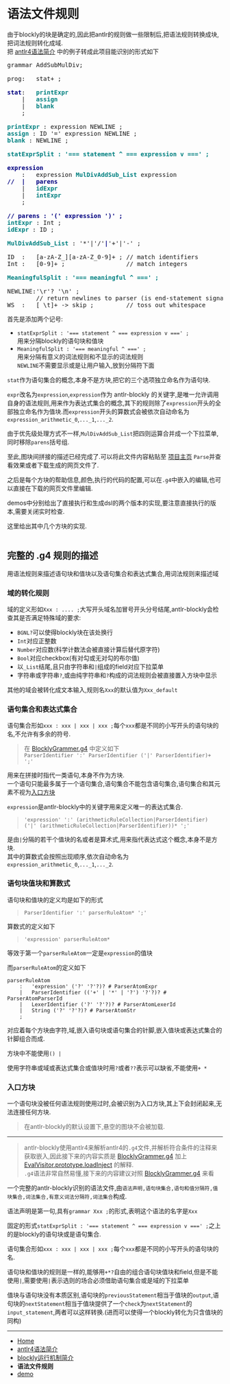 # 语法文件规则

由于blockly的块是确定的,因此把antlr的规则做一些限制后,把语法规则转换成块,把词法规则转化成域.  
把 [antlr4语法简介](antlr4.md) 中的例子转成此项目能识别的形式如下  

<pre>
grammar AddSubMulDiv;

prog:   stat+ ; 

<span style="font-weight: bold;color:navy">stat</span>:   <span style="font-weight: bold;color:teal">printExpr</span>
    |   <span style="font-weight: bold;color:teal">assign</span>
    |   <span style="font-weight: bold;color:teal">blank</span>
    ;

<span style="font-weight: bold;color:teal">printExpr</span> : expression NEWLINE ;
<span style="font-weight: bold;color:teal">assign</span> : ID '=' expression NEWLINE ;
<span style="font-weight: bold;color:teal">blank</span> : NEWLINE ;

<span style="font-weight: bold;color:teal">statExprSplit : '=== statement ^ === expression v ===' ;</span>

<span style="font-weight: bold;color:navy">expression</span>
    :   expression <span style="font-weight: bold;color:teal">MulDivAddSub_List</span> expression
<span style="font-weight: bold;color:navy">//  |   parens</span>
    |   <span style="font-weight: bold;color:teal">idExpr</span>
    |   <span style="font-weight: bold;color:teal">intExpr</span>
    ;

<span style="font-weight: bold;color:navy">// parens : '(' expression ')' ;</span>
<span style="font-weight: bold;color:teal">intExpr</span> : Int ;
<span style="font-weight: bold;color:teal">idExpr</span> : ID ;

<span style="font-weight: bold;color:teal">MulDivAddSub_List</span> : '*'|'/'<span style="font-weight: bold;color:navy">|</span>'+'|'-' ;

ID  :   [a-zA-Z_][a-zA-Z_0-9]+ ; // match identifiers
Int :   [0-9]+ ;                 // match integers

<span style="font-weight: bold;color:teal">MeaningfulSplit : '=== meaningful ^ ===' ;</span>

NEWLINE:'\r'? '\n' ; 
        // return newlines to parser (is end-statement signal)
WS  :   [ \t]+ -> skip ;         // toss out whitespace
</pre>

首先是添加两个记号:
+ `statExprSplit : '=== statement ^ === expression v ===' ;`  
用来分隔blockly的语句块和值块  
+ `MeaningfulSplit : '=== meaningful ^ ===' ;`  
用来分隔有意义的词法规则和不显示的词法规则  
`NEWLINE`不需要显示或是让用户输入,放到分隔符下面

`stat`作为语句集合的概念,本身不是方块,把它的三个选项独立命名作为语句块.  

`expr`改名为`expression`,`expression`作为 antlr-blockly 的关键字,是唯一允许调用自身的语法规则,用来作为表达式集合的概念,其下的规则除了`expression`开头的全部独立命名作为值块.而`expression`开头的算数式会被依次自动命名为`expression_arithmetic_0`,`..._1`,`..._2`.

由于优先级处理方式不一样,`MulDivAddSub_List`把四则运算合并成一个下拉菜单,同时移除`parens`括号组.

至此,图块间拼接的描述已经完成了.可以将此文件内容粘贴至 [项目主页](https://zhaouv.github.io/antlr-blockly/) `Parse`并查看效果或者下载生成的网页文件了.

之后是每个方块的帮助信息,颜色,执行的代码的配置,可以在`.g4`中嵌入的编辑,也可以直接在下载的网页文件里编辑.

demos中分别给出了直接执行和生成dsl的两个版本的实现,要注意直接执行的版本,需要关闭实时检查.

这里给出其中几个方块的实现.

```

```

## 完整的 .g4 规则的描述

用语法规则来描述语句块和值块以及语句集合和表达式集合,用词法规则来描述域

### 域的转化规则

域的定义形如`Xxx : .... ;`大写开头域名加冒号开头分号结尾,antlr-blockly会检查其是否满足特殊域的要求:
+ `BGNL?`可以使得blockly块在该处换行
+ `Int`对应正整数
+ `Number`对应数(科学计数法会被直接计算后替代原字符)
+ `Bool`对应checkbox(有对勾或无对勾的布尔值)
+ 以`_List`结尾,且只由字符串和`|`组成的field对应下拉菜单
+ 字符串或字符串`?`,或由纯字符串和`?`构成的词法规则会被直接置入方块中显示

其他的域会被转化成文本输入,规则名`Xxx`的默认值为`Xxx_default`

### 语句集合和表达式集合

语句集合形如`xxx : xxx | xxx | xxx ;`每个`xxx`都是不同的小写开头的语句块的名,不允许有多余的符号.  

> 在 [BlocklyGrammer.g4](https://github.com/zhaouv/antlr-blockly/blob/master/src/BlocklyGrammer.g4) 中定义如下  
> `ParserIdentifier ':' ParserIdentifier ('|' ParserIdentifier)+ ';'`  

用来在拼接时指代一类语句,本身不作为方块.  
一个语句只能最多属于一个语句集合,语句集合不能包含语句集合,语句集合和其元素不视为[入口方块](#入口方块)

`expression`是antlr-blockly中的关键字用来定义唯一的表达式集合.

> `'expression' ':' (arithmeticRuleCollection|ParserIdentifier) ('|' (arithmeticRuleCollection|ParserIdentifier))* ';'`

是由`|`分隔的若干个值块的名或者是算术式,用来指代表达式这个概念,本身不是方块.  
其中的算数式会按照出现顺序,依次自动命名为`expression_arithmetic_0`,`..._1`,`..._2`.

### 语句块值块和算数式

语句块和值块的定义均是如下的形式
> `ParserIdentifier ':' parserRuleAtom* ';'`

算数式的定义如下
> `'expression' parserRuleAtom*`

等效于第一个`parserRuleAtom`一定是`expression`的值块

而`parserRuleAtom`的定义如下
```
parserRuleAtom
    :   'expression' ('?' '?'?)? # ParserAtomExpr
    |   ParserIdentifier (('+' | '*' | '?') '?'?)? # ParserAtomParserId
    |   LexerIdentifier ('?' '?'?)? # ParserAtomLexerId
    |   String ('?' '?'?)? # ParserAtomStr
    ;
```

对应着每个方块由字符,域,嵌入语句块或语句集合的针脚,嵌入值块或表达式集合的针脚组合而成.

方块中不能使用`() |`

使用字符串或域或表达式集合或值块时用`?`或者`??`表示可以缺省,不能使用`+ *`

### 入口方块

一个语句块没被任何语法规则使用过时,会被识别为入口方块,其上下会封闭起来,无法连接任何方块.

> 在antlr-blockly的默认设置下,悬空的图块不会被加载.

- - -

> antlr-blockly使用antlr4来解析antlr4的`.g4`文件,并解析符合条件的注释来获取嵌入,因此接下来的内容实质是 [BlocklyGrammer.g4](https://github.com/zhaouv/antlr-blockly/blob/master/src/BlocklyGrammer.g4) 加上 [EvalVisitor.prototype.loadInject](https://github.com/zhaouv/antlr-blockly/search?utf8=%E2%9C%93&q=%22EvalVisitor.prototype.loadInject+%3D+function%22&type=) 的解释.  
> `.g4`语法非常自然易懂,接下来的内容建议对照 [BlocklyGrammer.g4](https://github.com/zhaouv/antlr-blockly/blob/master/src/BlocklyGrammer.g4) 来看  

一个完整的antlr-blockly识别的语法文件,由`语法声明,语句块集合,语句和值分隔符,值块集合,词法集合,有意义词法分隔符,词法集合`构成.

语法声明是第一句,具有`grammar Xxx ;`的形式,表明这个语法的名字是`Xxx`

固定的形式`statExprSplit : '=== statement ^ === expression v ===' ;`之上的是blockly的语句块或是语句集合.

语句集合形如`xxx : xxx | xxx | xxx ;`每个`xxx`都是不同的小写开头的语句块的名.

语句块和值块的规则是一样的,能够用`+*?`自由的组合语句块值块和field,但是不能使用`|`,需要使用`|`表示选则的场合必须借助语句集合或是域的下拉菜单  



值块与语句块没有本质区别,语句块的`previousStatement`相当于值块的`output`,语句块的`nextStatement`相当于值块提供了一个`check`为`nextStatement`的`input_statement`,两者可以这样转换.(进而可以使得一个blockly转化为只含值块的同构)

- - -

- [Home](README.md)  
- [antlr4语法简介](antlr4.md)  
- [blockly运行机制简介](blockly.md)  
- **语法文件规则**  
- [demo](demo.md)  